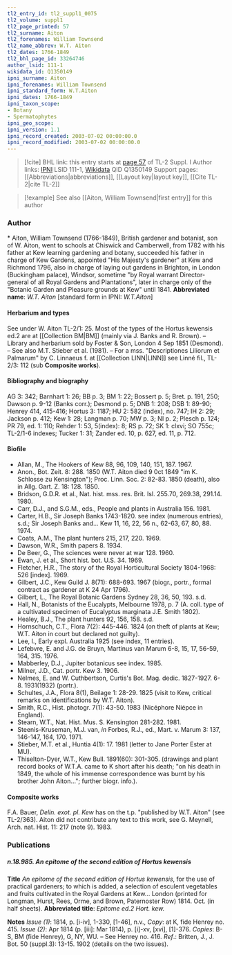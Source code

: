 ```yaml
---
tl2_entry_id: tl2_suppl1_0075
tl2_volume: suppl1
tl2_page_printed: 57
tl2_surname: Aiton
tl2_forenames: William Townsend
tl2_name_abbrev: W.T. Aiton
tl2_dates: 1766-1849
tl2_bhl_page_id: 33264746
author_lsid: 111-1
wikidata_id: Q1350149
ipni_surname: Aiton
ipni_forenames: William Townsend
ipni_standard_form: W.T.Aiton
ipni_dates: 1766-1849
ipni_taxon_scope: 
- Botany
- Spermatophytes
ipni_geo_scope: 
ipni_version: 1.1
ipni_record_created: 2003-07-02 00:00:00.0
ipni_record_modified: 2003-07-02 00:00:00.0
---
```


> [!cite] BHL link: this entry starts at [page 57](https://www.biodiversitylibrary.org/page/33264746) of TL-2 Suppl. I
> Author links: [IPNI](https://www.ipni.org/a/111-1) LSID 111-1, [Wikidata](https://www.wikidata.org/wiki/Q1350149) QID Q1350149
> Support pages: [[Abbreviations|abbreviations]], [[Layout key|layout key]], [[Cite TL-2|cite TL-2]]

> [!example] See also [[Aiton, William Townsend|first entry]] for this author

### Author

\* Aiton, William Townsend (1766-1849), British gardener and botanist, son of W. Aiton, went to schools at Chiswick and Camberwell, from 1782 with his father at Kew learning gardening and botany, succeeded his father in charge of Kew Gardens, appointed "His Majesty's gardener" at Kew and Richmond 1796, also in charge of laying out gardens in Brighton, in London (Buckingham palace), Windsor, sometime "by Royal warrant Director-general of all Royal Gardens and Plantations", later in charge only of the "Botanic Garden and Pleasure grounds at Kew" until 1841. 
**Abbreviated name**: *W.T. Aiton* \[standard form in IPNI: *W.T.Aiton*\]

#### Herbarium and types

See under W. Aiton TL-2/1: 25. Most of the types of the Hortus kewensis ed.2 are at [[Collection BM|BM]] (mainly via J. Banks and R. Brown). – Library and herbarium sold by Foster & Son, London 4 Sep 1851 (Desmond). – See also M.T. Stieber et al. (1981). – For a mss. "Descriptiones Liliorum et Palmarum" by C. Linnaeus f. at [[Collection LINN|LINN]] see Linné fil., TL-2/3: 112 (sub **Composite works**).

#### Bibliography and biography

AG 3: 342; Barnhart 1: 26; BB p. 3; BM 1: 22; Bossert p. 5; Bret. p. 191, 250; Dawson p. 9-12 (Banks corr.); Desmond p. 5; DNB 1: 208; DSB 1: 89-90; Henrey 414, 415-416; Hortus 3: 1187; HU 2: 582 (index), no. 747; IH 2: 29; Jackson p. 412; Kew 1: 28; Langman p. 70; MW p. 3; NI p. 2; Plesch p. 124; PR 79, ed. 1: 110; Rehder 1: 53, 5(index): 8; RS p. 72; SK 1: clxvi; SO 755c; TL-2/1-6 indexes; Tucker 1: 31; Zander ed. 10, p. 627, ed. 11, p. 712.

#### Biofile

- Allan, M., The Hookers of Kew 88, 96, 109, 140, 151, 187. 1967.
- Anon., Bot. Zeit. 8: 288. 1850 (W.T. Aiton died 9 0ct 1849 "im K. Schlosse zu Kensington"); Proc. Linn. Soc. 2: 82-83. 1850 (death), also in Allg. Gart. Z. 18: 128. 1850.
- Bridson, G.D.R. et al., Nat. hist. mss. res. Brit. Isl. 255.70, 269.38, 291.14. 1980.
- Carr, D.J., and S.G.M., eds., People and plants in Australia 156. 1981.
- Carter, H.B., Sir Joseph Banks 1743-1820. see index (numerous entries), s.d.; Sir Joseph Banks and... Kew 11, 16, 22, 56 n., 62-63, 67, 80, 88. 1974.
- Coats, A.M., The plant hunters 215, 217, 220. 1969.
- Dawson, W.R., Smith papers 8. 1934.
- De Beer, G., The sciences were never at war 128. 1960.
- Ewan, J. et al., Short hist. bot. U.S. 34. 1969.
- Fletcher, H.R., The story of the Royal Horticultural Society 1804-1968: 526 \[index\]. 1969.
- Gilbert, J.C., Kew Guild J. 8(71): 688-693. 1967 (biogr., portr., formal contract as gardener at K 24 Apr 1796).
- Gilbert, L., The Royal Botanic Gardens Sydney 28, 36, 50, 193. s.d.
- Hall, N., Botanists of the Eucalypts, Melbourne 1978, p. 7 (A. coll. type of a cultivated specimen of Eucalyptus marginata J.E. Smith 1802).
- Healey, B.J., The plant hunters 92, 156, 158. s.d.
- Hornschuch, C.T., Flora 7(2): 445-446. 1824 (on theft of plants at Kew; W.T. Aiton in court but declared not guilty).
- Lee, I., Early expl. Australia 1925 (see index, 11 entries).
- Lefebvre, E. and J.G. de Bruyn, Martinus van Marum 6-8, 15, 17, 56-59, 164, 315. 1976.
- Mabberley, D.J., Jupiter botanicus see index. 1985.
- Milner, J.D., Cat. portr. Kew 3. 1906.
- Nelmes, E. and W. Cuthbertson, Curtis's Bot. Mag. dedic. 1827-1927. 6-8. 1931(1932) (portr.).
- Schultes, J.A., Flora 8(1), Beilage 1: 28-29. 1825 (visit to Kew, critical remarks on identifications by W.T. Aiton).
- Smith, R.C., Hist. photogr. 7(1): 43-50. 1983 (Nicéphore Niépce in England).
- Stearn, W.T., Nat. Hist. Mus. S. Kensington 281-282. 1981.
- Steenis-Kruseman, M.J. van, *in* Forbes, R.J., ed., Mart. v. Marum 3: 137, 146-147, 164, 170. 1971.
- Stieber, M.T. et al., Huntia 4(1): 17. 1981 (letter to Jane Porter Ester at MU).
- Thiselton-Dyer, W.T., Kew Bull. 1891(60): 301-305. (drawings and plant record books of W.T.A. came to K short after his death; "on his death in 1849, the whole of his immense correspondence was burnt by his brother John Aiton..."; further biogr. info.).

#### Composite works

F.A. Bauer, *Delin. exot. pl. Kew* has on the t.p. "published by W.T. Aiton" (see TL-2/363). Aiton did not contribute any text to this work, see G. Meynell, Arch. nat. Hist. 11: 217 (note 9). 1983.

### Publications

##### n.18.985. An epitome of the second edition of Hortus kewensis

**Title**
*An epitome of the second edition of Hortus kewensis*, for the use of practical gardeners; to which is added, a selection of esculent vegetables and fruits cultivated in the Royal Gardens at Kew... London (printed for Longman, Hurst, Rees, Orme, and Brown, Paternoster Row) 1814. Oct. (in half sheets).
**Abbreviated title**: *Epitome ed.2 Hort. kew.*

**Notes**
*Issue (1)*: 1814, p. \[i-iv\], 1-330, \[1-46\], n.v., *Copy*: at K, fide Henrey no. 415.
*Issue (2)*: Apr 1814 (p. \[iii\]: Mar 1814), p. \[i\]-xv, \[xvi\], \[1\]-376. *Copies*: B-S, BM (fide Henrey), G, NY, WU. – See Henrey no. 416.
*Ref*.: Britten, J., J. Bot. 50 (suppl.3): 13-15. 1902 (details on the two issues).


